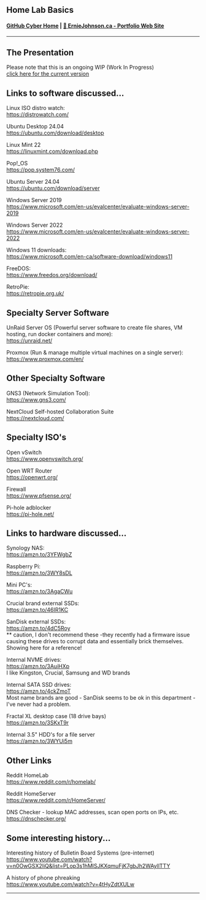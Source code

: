 ## Home Lab Basics
#### [GitHub Cyber Home](https://www.github.com/ej8899/cyber101) | [🏡 ErnieJohnson.ca - Portfolio Web Site](https://www.erniejohnson.ca)
---
## The Presentation
Please note that this is an ongoing WIP (Work In Progress)  
[click here for the current version](https://docs.google.com/presentation/d/1PpMvfVFYGfRB2OP9L7nZI7RBDzqLx1VkYsxkGi1PnHE/edit?usp=sharing)

## Links to software discussed...

Linux ISO distro watch:  
https://distrowatch.com/

Ubuntu Desktop 24.04  
https://ubuntu.com/download/desktop

Linux Mint 22  
https://linuxmint.com/download.php

Pop!_OS  
https://pop.system76.com/


Ubuntu Server 24.04  
https://ubuntu.com/download/server

Windows Server 2019  
https://www.microsoft.com/en-us/evalcenter/evaluate-windows-server-2019

Windows Server 2022  
https://www.microsoft.com/en-us/evalcenter/evaluate-windows-server-2022 

Windows 11 downloads:  
https://www.microsoft.com/en-ca/software-download/windows11 


FreeDOS:  
https://www.freedos.org/download/

RetroPie:  
https://retropie.org.uk/

## Specialty Server Software

UnRaid Server OS (Powerful server software to create file shares, VM hosting, run docker containers and more):  
https://unraid.net/

Proxmox (Run & manage multiple virtual machines on  a single server):  
https://www.proxmox.com/en/ 


## Other Specialty Software

GNS3 (Network Simulation Tool):  
https://www.gns3.com/

NextCloud Self-hosted Collaboration Suite  
https://nextcloud.com/ 


## Specialty ISO's

Open vSwitch  
https://www.openvswitch.org/  

Open WRT Router  
https://openwrt.org/

Firewall  
https://www.pfsense.org/

Pi-hole adblocker  
https://pi-hole.net/



## Links to hardware discussed...

Synology NAS:  
https://amzn.to/3YFWgbZ 

Raspberry Pi:  
https://amzn.to/3WY8sDL 

Mini PC's:  
https://amzn.to/3AgaCWu 

Crucial brand external SSDs:  
https://amzn.to/46IR1KC 

SanDisk external SSDs:  
https://amzn.to/4dC5Roy  
** caution, I don't recommend these -they  recently had a firmware issue causing these drives to corrupt data and essentially brick themselves.  Showing here for a reference!


Internal NVME drives:   
https://amzn.to/3AuiHXp  
I like Kingston, Crucial, Samsung and WD brands

Internal SATA SSD drives:  
https://amzn.to/4ckZmoT  
Most name brands are good - SanDisk seems to be ok in this department - I've never had a problem.

Fractal XL desktop case (18 drive bays)  
https://amzn.to/3SKxT9r   

Internal 3.5" HDD's  for a file server  
https://amzn.to/3WYUi5m 

## Other Links
Reddit HomeLab  
https://www.reddit.com/r/homelab/ 

Reddit HomeServer  
https://www.reddit.com/r/HomeServer/

DNS Checker - lookup MAC addresses, scan open ports on IPs, etc.  
https://dnschecker.org/ 

## Some interesting history...
Interesting history of Bulletin Board Systems (pre-internet)  
https://www.youtube.com/watch?v=n0OwGSX2IiQ&list=PLop3s1hMlSJKXqmuFjK7gbJh2WAyllTTY


A history of phone phreaking  
https://www.youtube.com/watch?v=4tHyZdtXULw  

---
<div align="right"><img src="https://komarev.com/ghpvc/?username=ej8899-cyber-projects&style=flat-square&color=orange&label=homelab+views" alt=""/></div>